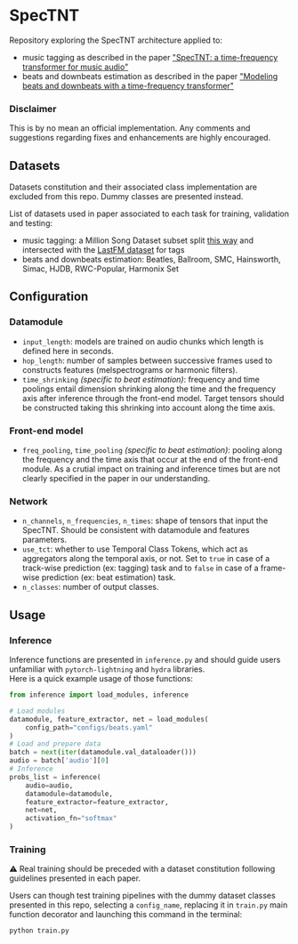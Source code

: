 # SpecTNT

Repository exploring the SpecTNT architecture applied to:
- music tagging as described in the paper ["SpecTNT: a time-frequency transformer for music audio"](https://arxiv.org/abs/2110.09127)
- beats and downbeats estimation as described in the paper ["Modeling beats and downbeats with a time-frequency transformer"](https://arxiv.org/abs/2205.14701)

### Disclaimer

This is by no mean an official implementation. Any comments and suggestions regarding fixes and enhancements are highly encouraged. 

## Datasets

Datasets constitution and their associated class implementation are excluded from this repo. Dummy classes are presented instead.

List of datasets used in paper associated to each task for training, validation and testing:
- music tagging: a Million Song Dataset subset split [this way](https://github.com/minzwon/semi-supervised-music-tagging-transformer/blob/master/data/splits/msd_splits.tsv) and intersected with the [LastFM dataset](http://millionsongdataset.com/lastfm/) for tags
- beats and downbeats estimation: Beatles, Ballroom, SMC, Hainsworth, Simac, HJDB, RWC-Popular, Harmonix Set

## Configuration

### Datamodule
- `input_length`: models are trained on audio chunks which length is defined here in seconds. 
- `hop_length`: number of samples between successive frames used to constructs features (melspectrograms or harmonic filters).
- `time_shrinking` *(specific to beat estimation)*: frequency and time poolings entail dimension shrinking along the time and the frequency axis after inference through the front-end model. Target tensors should be constructed taking this shrinking into account along the time axis. 

### Front-end model
- `freq_pooling`, `time_pooling` *(specific to beat estimation)*: pooling along the frequency and the time axis that occur at the end of the front-end module. As a crutial impact on training and inference times but are not clearly specified in the paper in our understanding.

### Network
- `n_channels`, `n_frequencies`, `n_times`: shape of tensors that input the SpecTNT. Should be consistent with datamodule and features parameters.
- `use_tct`: whether to use Temporal Class Tokens, which act as aggregators along the temporal axis, or not. Set to `true` in case of a track-wise prediction (ex: tagging) task and to `false` in case of a frame-wise prediction (ex: beat estimation) task. 
- `n_classes`: number of output classes. 

## Usage

### Inference
Inference functions are presented in `inference.py` and should guide users unfamiliar with `pytorch-lightning` and `hydra` libraries.  
Here is a quick example usage of those functions:
```python
from inference import load_modules, inference

# Load modules
datamodule, feature_extractor, net = load_modules(
    config_path="configs/beats.yaml"
)
# Load and prepare data
batch = next(iter(datamodule.val_dataloader()))
audio = batch['audio'][0]
# Inference
probs_list = inference(
    audio=audio,
    datamodule=datamodule,
    feature_extractor=feature_extractor,
    net=net,
    activation_fn="softmax"
)
```

### Training
:warning: Real training should be preceded with a dataset constitution following guidelines presented in each paper. 

Users can though test training pipelines with the dummy dataset classes presented in this repo, selecting a `config_name`, replacing it in `train.py` main function decorator and launching this command in the terminal:
```bash
python train.py
```
